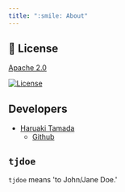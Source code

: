 ```yaml
---
title: ":smile: About"
---
```


## :scroll: License

[Apache 2.0](https://github.com/tamada/tjdoe/blob/master/LICENSE)

[![License](https://img.shields.io/badge/License-Apache%202.0-blue.svg)](https://github.com/tamada/tjdoe/blob/master/LICENSE)


## Developers

* [Haruaki Tamada](https://tamada.github.io)
    * [Github](https://github.io/tamada)

## `tjdoe`

`tjdoe` means 'to John/Jane Doe.'

